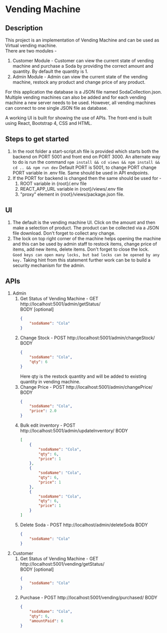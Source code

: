 # Vending Machine

## Description
This project is an implementation of Vending Machine and can be used as Virtual vending machine.<br />
There are two modules -
1. Customer Module - Customer can view the current state of vending machine and purchase a Soda by providing the correct amount and quantity. By default the quantity is 1.
2. Admin Module - Admin can view the current state of the vending machine, restock any product and change price of any product.


For this application the database is a JSON file named SodaCollection.json.<br />
Multiple vending machines can also be added and for each vending machine a new server needs to be used. However, all vending machines can connect to one single JSON file as database.

A working UI is built for showing the use of APIs. The front-end is built using React, Bootstrap 4, CSS and HTML.

## Steps to get started
1. In the root folder a start-script.sh file is provided which starts both the backend on PORT 5001 and front end on PORT 3000. An alternate way to do is run the command ```npm install && cd views && npm install && cd .. && npm run dev``` Default PORT is 5001, to change PORT change PORT variable in .env file. Same should be used in API endpoints. 
2. If the PORT for backend is changed then the same should be used for - 
    1. ROOT variable in {root}/.env file
    2. REACT_APP_URL variable in {root}/views/.env file
    3. "proxy" element in {root}/views/package.json file.


## UI
1. The default is the vending machine UI. Click on the amount and then make a selection of product. The product can be collected via a JSON file download. Don't forget to collect any change.
2. The lock on top right corner of the machine helps opening the machine and this can be used by admin staff to restock items, change price of items, add new items, delete items. Don't forget to close the lock.<br />
```Good keys can open many locks, but bad locks can be opened by any key.```
Taking hint from this statement further work can be to build a security mechanism for the admin.


## APIs
1. Admin
    1. Get Status of Vending Machine - GET http://localhost:5001/admin/getStatus/<br />
        BODY [optional]
        ```json
        {
            "sodaName": "Cola"
        }
        ```
    2. Change Stock - POST http://localhost:5001/admin/changeStock/
        BODY
        ```json
        {
            "sodaName": "Cola",
            "qty": 6
        }
        ```
        Here qty is the restock quantity and will be added to existing quantity in vending machine.
    3. Change Price - POST http://localhost:5001/admin/changePrice/
        BODY
        ```json
        {
            "sodaName": "Cola",
            "price": 2.0
        }
        ```
    4. Bulk edit inventory - POST http://localhost:5001/admin/updateInventory/
        BODY
        ```json
        [
            {
                "sodaName": "Cola",
                "qty": 6,
                "price": 1
            },
            {
                "sodaName": "Cola",
                "qty": 6,
                "price": 1
            },
            {
                "sodaName": "Cola",
                "qty": 6,
                "price": 1
            }
        ]
        ```
    5. Delete Soda - POST http://localhost/admin/deleteSoda
        BODY
        ```json
        {
            "sodaName": "Cola"
        }
        ```
2. Customer
    1. Get Status of Vending Machine - GET http://localhost:5001/vending/getStatus/<br />
        BODY [optional]
        ```json
        {
            "sodaName": "Cola"
        }
        ```
    2. Purchase - POST http://localhost:5001/vending/purchased/
        BODY
        ```json
        {
            "sodaName": "Cola",
            "qty": 6,
            "amountPaid": 6
        }
        ```